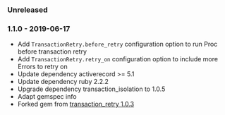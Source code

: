 ### Unreleased

### 1.1.0 - 2019-06-17

* Add `TransactionRetry.before_retry` configuration option to run Proc before transaction retry
* Add `TransactionRetry.retry_on` configuration option to include more Errors to retry on
* Update dependency activerecord >= 5.1
* Update dependency ruby 2.2.2
* Upgrade dependency transaction_isolation to 1.0.5
* Adapt gemspec info
* Forked gem from [transaction_retry 1.0.3](https://github.com/qertoip/transaction_retry)
